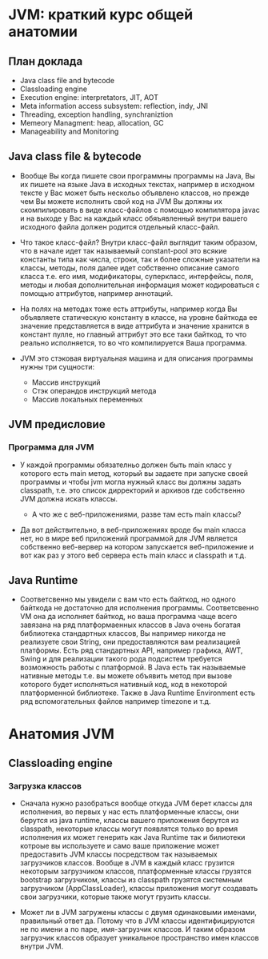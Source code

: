 # JVM: краткий курс общей анатомии

## План доклада

* Java class file and bytecode
* Classloading engine
* Execution engine: interpretators, JIT, AOT
* Meta information access subsystem: reflection, indy, JNI
* Threading, exception handling, synchraniztion
* Memeory Managment: heap, allocation, GC
* Manageability and Monitoring

## Java class file & bytecode

* Вообще Вы когда пишете свои программны программы на Java,
Вы их пишете на языке Java в исходных текстах, например в исходном тексте у Вас может быть нескольо объявлено классов, но прежде чем Вы можете исполнить свой код на JVM Вы должны их скомпилировать в виде класс-файлов с помощью компилятора javac и на выходе у Вас на каждый класс обяъявленный внутри вашего исходного файла должен родится отдельный класс-файл.

* Что такое класс-файл? Внутри класс-файл выглядит таким образом, что в начале идет так называемый constant-pool это всякие константы типа как числа, строки, так и более сложные указатели на классы, методы, поля далее идет собственно описание самого класса т.е. его имя, модификаторы, суперкласс, интерфейсы, поля, методы и любая дополнительная информация может кодироваться с помощью аттрибутов, например аннотаций.

* На полях на методах тоже есть аттрибуты, например когда Вы объявляете статическую константу в классе, на уровне байткода ее значение представляется в виде аттрибута и значение хранится в констант пулле, но главный аттрибут это все таки байткод, то что реально исполняется, то во что компилируется Ваша программа.

* JVM это стэковая виртуальная машина и для описания программы нужны три сущности:
    
    - Массив инструкций
    - Стэк операндов инструкций метода
    - Массив локальных переменных

## JVM предисловие

### Программа для JVM

* У каждой программы обязателньо должен быть main класс у которого есть main метод, который вы задаете при запуске своей программы и чтобы jvm могла нужный класс вы должны задать classpath, т.е. это список дирректорий и архивов где собственно JVM должна искать классы.

  - А что же с веб-приложениями, разве там есть main классы?

* Да вот действительно, в веб-приложениях вроде бы main класса нет, но в мире веб приложений программой для JVM является собственно веб-вервер на котором запускается веб-приложение и вот как раз у этого веб сервера есть main класс и classpath и т.д.

## Java Runtime

* Соответсвенно мы увидели с вам что есть байткод, но одного байткода не достаточно для исполнения программы. Соответсвенно VM она да исполняет байткод, но ваша программа чаще всего завязана на ряд платформаенных классов в Java очень богатая библиотека стандартных классов, Вы например никогда не реализуете свои String, они предоставляются вам реализацией платформы. Есть ряд стандартных API, например графика, AWT, Swing и для реализации такого рода подсистем требуется  возможность работы с платформой. В Java есть так называемые нативные методы т.е. вы можете объявить метод при вызове которого будет исполняться нативный код, код в некоторой платформенной библиотеке. Также в Java Runtime Environment есть ряд вспомогательных файлов например timezone и т.д. 

# Анатомия JVM

## Classloading engine 

### Загрузка классов

* Сначала нужно разобраться вообще откуда JVM берет классы для исполнения, во первых у нас есть платформенные классы, они берутся из java runtime, классы вашего приложения берутся из classpath, некоторые классы могут появлятся только во время исполнения их может генерить как Java Runtime так и билиотеки котроые вы используете и само ваше приложение может предоставить JVM классы посредством так называемых загрузчиков классов.
Вообще в JVM в каждый класс грузится некоторым загрузчиком классов, платформенные классы грузятся bootstrap загрузчиком, классы из classpath грузятся системным загрузчиком (AppClassLoader), классы приложения могут создавать свои загрузчики, которые также могут грузить классы.

* Может ли в JVM загружены классы с двумя одинаковыми именами, правильный ответ да. Потому что в JVM классы идентифицируются не по имени а по паре, имя-загрузчик классов. И таким образом загрузчик классов образует уникальное пространство имен  классов внутри JVM. 
